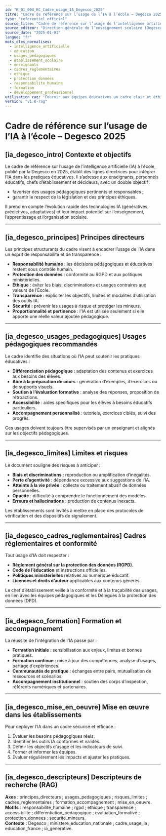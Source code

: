 ```yaml
---
id: "R_01_004_RC_Cadre_usage_IA_Degesco_2025"
titre: "Cadre de référence sur l’usage de l’IA à l’école – Degesco 2025"
type: "referentiel_officiel"
source_titre: "Cadre de référence sur l’usage de l’intelligence artificielle à l’école"
source_editeur: "Direction générale de l’enseignement scolaire (Degesco) – Ministère de l’Éducation nationale et de la Jeunesse"
source_date: "2025-01-01"
langue: "fr"
mots_cles_normalises:
  - intelligence_artificielle
  - education
  - usages_pedagogiques
  - etablissement_scolaire
  - enseignants
  - cadres_reglementaires
  - ethique
  - protection_donnees
  - responsabilite_humaine
  - formation
  - developpement_professionnel
utilisation_rag: "Fournir aux équipes éducatives un cadre clair et éthique pour l’usage de l’IA dans l’enseignement, en lien avec les objectifs pédagogiques, la protection des données et la responsabilité humaine."
version: "v1.0-rag"
---
```


# Cadre de référence sur l’usage de l’IA à l’école – Degesco 2025

## [ia_degesco_intro] Contexte et objectifs
Le cadre de référence sur l’usage de l’intelligence artificielle (IA) à l’école, publié par la Degesco en 2025, établit des lignes directrices pour intégrer l’IA dans les pratiques éducatives. Il s’adresse aux enseignants, personnels éducatifs, chefs d’établissement et décideurs, avec un double objectif :
- favoriser des usages pédagogiques pertinents et responsables ;
- garantir le respect de la législation et des principes éthiques.

Il prend en compte l’évolution rapide des technologies IA (génératives, prédictives, adaptatives) et leur impact potentiel sur l’enseignement, l’apprentissage et l’organisation scolaire.

---

## [ia_degesco_principes] Principes directeurs
Les principes structurants du cadre visent à encadrer l’usage de l’IA dans un esprit de responsabilité et de transparence :
- **Responsabilité humaine** : les décisions pédagogiques et éducatives restent sous contrôle humain.
- **Protection des données** : conformité au RGPD et aux politiques ministérielles.
- **Éthique** : éviter les biais, discriminations et usages contraires aux valeurs de l’École.
- **Transparence** : expliciter les objectifs, limites et modalités d’utilisation des outils IA.
- **Sécurité** : prévenir les usages à risque et protéger les mineurs.
- **Proportionnalité et pertinence** : l’IA est utilisée seulement si elle apporte une réelle valeur ajoutée pédagogique.

---

## [ia_degesco_usages_pedagogiques] Usages pédagogiques recommandés
Le cadre identifie des situations où l’IA peut soutenir les pratiques éducatives :
- **Différenciation pédagogique** : adaptation des contenus et exercices aux besoins des élèves.
- **Aide à la préparation de cours** : génération d’exemples, d’exercices ou de supports visuels.
- **Soutien à l’évaluation formative** : analyse des réponses, proposition de rétroactions.
- **Accessibilité** : aides spécifiques pour les élèves à besoins éducatifs particuliers.
- **Accompagnement personnalisé** : tutoriels, exercices ciblés, suivi des progrès.

Ces usages doivent toujours être supervisés par un enseignant et alignés sur les objectifs pédagogiques.

---

## [ia_degesco_limites] Limites et risques
Le document souligne des risques à anticiper :
- **Biais et discriminations** : reproduction ou amplification d’inégalités.
- **Perte d’agentivité** : dépendance excessive aux suggestions de l’IA.
- **Atteinte à la vie privée** : collecte ou traitement abusif de données personnelles.
- **Opacité** : difficulté à comprendre le fonctionnement des modèles.
- **Erreurs et hallucinations** : production de contenus inexacts.

Les établissements sont invités à mettre en place des protocoles de vérification et des dispositifs de signalement.

---

## [ia_degesco_cadres_reglementaires] Cadres réglementaires et conformité
Tout usage d’IA doit respecter :
- **Règlement général sur la protection des données (RGPD)**.
- **Code de l’éducation** et instructions officielles.
- **Politiques ministérielles** relatives au numérique éducatif.
- **Licences et droits d’auteur** applicables aux contenus générés.

Le chef d’établissement veille à la conformité et à la traçabilité des usages, en lien avec les équipes pédagogiques et les Délégués à la protection des données (DPD).

---

## [ia_degesco_formation] Formation et accompagnement
La réussite de l’intégration de l’IA passe par :
- **Formation initiale** : sensibilisation aux enjeux, limites et bonnes pratiques.
- **Formation continue** : mise à jour des compétences, analyse d’usages, partage d’expériences.
- **Communautés de pratique** : échanges entre pairs, mutualisation de ressources et scénarios.
- **Accompagnement institutionnel** : soutien des corps d’inspection, référents numériques et partenaires.

---

## [ia_degesco_mise_en_oeuvre] Mise en œuvre dans les établissements
Pour déployer l’IA dans un cadre sécurisé et efficace :
1. Évaluer les besoins pédagogiques réels.
2. Identifier les outils IA conformes et validés.
3. Définir les objectifs d’usage et les indicateurs de suivi.
4. Former et informer les équipes.
5. Évaluer régulièrement les impacts et ajuster les pratiques.

---

## [ia_degesco_descripteurs] Descripteurs de recherche (RAG)
**Axes** : principes_directeurs ; usages_pedagogiques ; risques_limites ; cadres_reglementaires ; formation_accompagnement ; mise_en_oeuvre.  
**Motifs** : responsabilite_humaine ; rgpd ; ethique ; transparence ; accessibilite ; differentiation_pedagogique ; evaluation_formative ; protection_donnees ; securite_mineurs.  
**Contexte** : Degesco ; ministere_education_nationale ; cadre_usage_ia ; education_france ; ia_generative.
